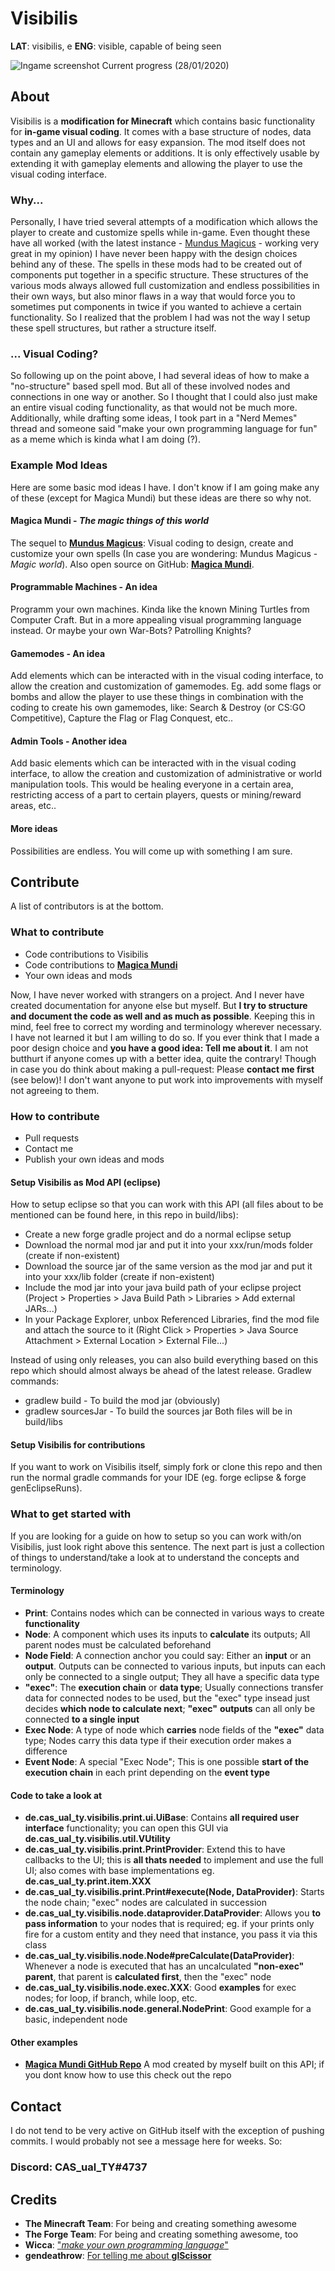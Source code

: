 


# Visibilis
**LAT**: visibilis, e
**ENG**: visible, capable of being seen

![Ingame screenshot](https://i.imgur.com/v3CdMRg.png)
Current progress (28/01/2020)


## About
Visibilis is a **modification for Minecraft** which contains basic functionality for **in-game visual coding**. It comes with a base structure of nodes, data types and an UI and allows for easy expansion.
The mod itself does not contain any gameplay elements or additions. It is only effectively usable by extending it with gameplay elements and allowing the player to use the visual coding interface.

### Why...
Personally, I have tried several attempts of a modification which allows the player to create and customize spells while in-game. Even thought these have all worked (with the latest instance - [Mundus Magicus](https://www.curseforge.com/minecraft/mc-mods/mundus-magicus) - working very great in my opinion) I have never been happy with the design choices behind any of these.
The spells in these mods had to be created out of components put together in a specific structure. These structures of the various mods always allowed full customization and endless possibilities in their own ways, but also minor flaws in a way that would force you to sometimes put components in twice if you wanted to achieve a certain functionality.
So I realized that the problem I had was not the way I setup these spell structures, but rather a structure itself.

### ... Visual Coding?
So following up on the point above, I had several ideas of how to make a "no-structure" based spell mod. But all of these involved nodes and connections in one way or another. So I thought that I could also just make an entire visual coding functionality, as that would not be much more.
Additionally, while drafting some ideas, I took part in a "Nerd Memes" thread and someone said "make your own programming language for fun" as a meme which is kinda what I am doing (?).

### Example Mod Ideas
Here are some basic mod ideas I have. I don't know if I am going make any of these (except for Magica Mundi) but these ideas are there so why not.

#### Magica Mundi - *The magic things of this world*
The sequel to **[Mundus Magicus](https://www.curseforge.com/minecraft/mc-mods/mundus-magicus)**: Visual coding to design, create and customize your own spells (In case you are wondering: Mundus Magicus - *Magic world*).
Also open source on GitHub: **[Magica Mundi](https://github.com/CAS-ual-TY/MagicaMundi)**.

#### Programmable Machines - An idea
Programm your own machines. Kinda like the known Mining Turtles from Computer Craft. But in a more appealing visual programming language instead. Or maybe your own War-Bots? Patrolling Knights?

#### Gamemodes - An idea
Add elements which can be interacted with in the visual coding interface, to allow the creation and customization of gamemodes. Eg. add some flags or bombs and allow the player to use these things in combination with the coding to create his own gamemodes, like: Search & Destroy (or CS:GO Competitive), Capture the Flag or Flag Conquest, etc..

#### Admin Tools - Another idea
Add basic elements which can be interacted with in the visual coding interface, to allow the creation and customization of administrative or world manipulation tools. This would be healing everyone in a certain area, restricting access of a part to certain players, quests or mining/reward areas, etc..

#### More ideas
Possibilities are endless. You will come up with something I am sure.

## Contribute
A list of contributors is at the bottom.

### What to contribute
 - Code contributions to Visibilis
 - Code contributions to **[Magica Mundi](https://github.com/CAS-ual-TY/MagicaMundi)**
 - Your own ideas and mods

Now, I have never worked with strangers on a project. And I never have created documentation for anyone else but myself. But **I try to structure and document the code as well and as much as possible**. Keeping this in mind, feel free to correct my wording and terminology wherever necessary. I have not learned it but I am willing to do so.
If you ever think that I made a poor design choice and **you have a good idea: Tell me about it**. I am not butthurt if anyone comes up with a better idea, quite the contrary!
Though in case you do think about making a pull-request: Please **contact me first** (see below)! I don't want anyone to put work into improvements with myself not agreeing to them.

### How to contribute
 - Pull requests
 - Contact me
 - Publish your own ideas and mods

#### Setup Visibilis as Mod API (eclipse)
How to setup eclipse so that you can work with this API (all files about to be mentioned can be found here, in this repo in build/libs):
- Create a new forge gradle project and do a normal eclipse setup
- Download the normal mod jar and put it into your xxx/run/mods folder (create if non-existent)
- Download the source jar of the same version as the mod jar and put it into your xxx/lib folder (create if non-existent)
- Include the mod jar into your java build path of your eclipse project (Project > Properties > Java Build Path > Libraries > Add external JARs...)
- In your Package Explorer, unbox Referenced Libraries, find the mod file and attach the source to it (Right Click > Properties > Java Source Attachment > External Location > External File...)

Instead of using only releases, you can also build everything based on this repo which should almost always be ahead of the latest release. Gradlew commands:
- gradlew build - To build the mod jar (obviously)
- gradlew sourcesJar - To build the sources jar
Both files will be in build/libs

#### Setup Visibilis for contributions
If you want to work on Visibilis itself, simply fork or clone this repo and then run the normal gradle commands for your IDE (eg. forge eclipse & forge genEclipseRuns).

### What to get started with
If you are looking for a guide on how to setup so you can work with/on Visibilis, just look right above this sentence. The next part is just a collection of things to understand/take a look at to understand the concepts and terminology.

#### Terminology
 - **Print**: Contains nodes which can be connected in various ways to create **functionality**
 - **Node**: A component which uses its inputs to **calculate** its outputs; All parent nodes must be calculated beforehand
 - **Node Field**: A connection anchor you could say: Either an **input** or an **output**. Outputs can be connected to various inputs, but inputs can each only be connected to a single output; They all have a specific data type
 - **"exec"**: The **execution chain** or **data type**; Usually connections transfer data for connected nodes to be used, but the "exec" type insead just decides **which node to calculate next**; **"exec"** **outputs** can all only be connected **to a single input**
 - **Exec Node**: A type of node which **carries** node fields of the **"exec"** data type; Nodes carry this data type if their execution order makes a difference
 - **Event Node**: A special "Exec Node"; This is one possible **start of the execution chain** in each print depending on the **event type**

#### Code to take a look at
 - **de.cas_ual_ty.visibilis.print.ui.UiBase**: Contains **all required user interface** functionality; you can open this GUI via **de.cas_ual_ty.visibilis.util.VUtility**
 - **de.cas_ual_ty.visibilis.print.PrintProvider**: Extend this to have callbacks to the UI; this is **all thats needed** to implement and use the full UI; also comes with base implementations eg. **de.cas_ual_ty.print.item.XXX**
 - **de.cas_ual_ty.visibilis.print.Print#execute(Node, DataProvider)**: Starts the node chain; "exec" nodes are calculated in succession
 - **de.cas_ual_ty.visibilis.node.dataprovider.DataProvider**: Allows you **to pass information** to your nodes that is required; eg. if your prints only fire for a custom entity and they need that instance, you pass it via this class
 - **de.cas_ual_ty.visibilis.node.Node#preCalculate(DataProvider)**: Whenever a node is executed that has an uncalculated **"non-exec" parent**, that parent is **calculated first**, then the "exec" node
 - **de.cas_ual_ty.visibilis.node.exec.XXX**: Good **examples** for exec nodes; for loop, if branch, while loop, etc.
 - **de.cas_ual_ty.visibilis.node.general.NodePrint**: Good example for a basic, independent node

#### Other examples
 - **[Magica Mundi GitHub Repo](https://github.com/CAS-ual-TY/MagicaMundi)** A mod created by myself built on this API; if you dont know how to use this check out the repo

## Contact
I do not tend to be very active on GitHub itself with the exception of pushing commits. I would probably not see a message here for weeks. So:

### Discord: CAS_ual_TY#4737

## Credits
- **The Minecraft Team**: For being and creating something awesome
- **The Forge Team**: For being and creating something awesome, too
- **Wicca**: ["*make your own programming language*"](https://prteamwork.com/threads/nerd-memes.33581/#post-301451)
- **gendeathrow**: [For telling me about **glScissor**](https://www.minecraftforge.net/forum/topic/74794-render-gui-inside-rectangle/?tab=comments#comment-358643)
